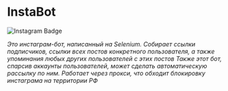 # InstaBot
![Instagram Badge](https://img.shields.io/badge/Instagram-E4405F?logo=instagram&logoColor=fff&style=for-the-badge)

*Это инстаграм-бот, написанный на Selenium. Собирает ссылки подписчиков, ссылки всех постов конкретного пользователя, а также упоминания любых других пользователей с этих постов
Также этот бот, спарсив аккаунты пользователей, может сделать автоматическую рассылку по ним.
Работает через прокси, что обходит блокировку инстаграма на территории РФ*
